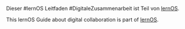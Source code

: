 Dieser #lernOS Leitfaden #DigitaleZusammenarbeit ist Teil von [lernOS](https://lernos.org).

This lernOS Guide about digital collaboration is part of [lernOS](https://lernos.org).
